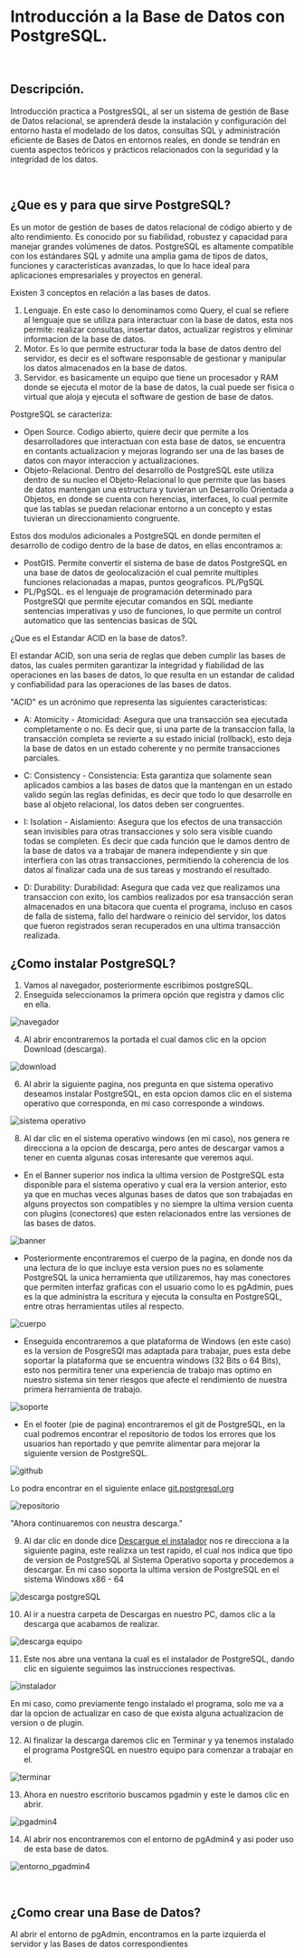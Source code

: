 # Introducción a la Base de Datos con PostgreSQL.
<br>

## Descripción.

Introducción practica a PostgresSQL, al ser un sistema de gestión de Base de Datos relacional, se aprenderá desde 
la instalación y configuración del entorno hasta el modelado de los datos, consultas SQL y administración eficiente 
de Bases de Datos en entornos reales, en donde se tendrán en cuenta aspectos teóricos y prácticos relacionados con 
la seguridad y la integridad de los datos.

<br>

## ¿Que es y para que sirve PostgreSQL?

Es un motor de gestión de bases de datos relacional de código abierto y de alto rendimiento. Es conocido por su fiabilidad, robustez y capacidad para manejar grandes volúmenes de datos. PostgreSQL es altamente compatible con los estándares SQL y admite una amplia gama de tipos de datos, funciones y características avanzadas, lo que lo hace ideal para aplicaciones empresariales y proyectos en general.

Existen 3 conceptos en relación a las bases de datos.

1. Lenguaje. En este caso lo denominamos como Query, el cual se refiere al lenguaje que se utiliza para interactuar con la base de datos, esta nos permite: realizar consultas, insertar datos, actualizar registros y eliminar informacion de la base de datos.
2. Motor. Es lo que permite estructurar toda la base de datos dentro del servidor, es decir es el software responsable de gestionar y manipular los datos almacenados en la base de datos.
3. Servidor. es basicamente un equipo que tiene un procesador y RAM donde se ejecuta el motor de la base de datos, la cual puede ser fisica o virtual que aloja y ejecuta el software de gestion de base de datos.

PostgreSQL se caracteriza:

* Open Source. Codigo abierto, quiere decir que permite a los desarrolladores que interactuan con esta base de datos, se encuentra en contants actualizacion y mejoras logrando ser una de las bases de datos con mayor interaccion y actualizaciones.
* Objeto-Relacional. Dentro del desarrollo de PostgreSQL este utiliza dentro de su nucleo el Objeto-Relacional lo que permite que las bases de datos mantengan una estructura y tuvieran un Desarrollo Orientada a Objetos, en donde se cuenta con herencias, interfaces, lo cual permite que las tablas se puedan relacionar entorno a un concepto y estas tuvieran un direccionamiento congruente.

Estos dos modulos adicionales a PostgreSQL en donde permiten el desarrollo de codigo dentro de la base de datos, en ellas encontramos a:

* PostGIS. Permite convertir el sistema de base de datos PostgreSQL en una base de datos de geolocalización el cual pemrite multiples funciones relacionadas a mapas, puntos geograficos. PL/PgSQL 
* PL/PgSQL. es el lenguaje de programación determinado para PostgreSQl que permite ejecutar comandos en SQL mediante sentencias imperativas y uso de funciones, lo que permite un control automatico que las sentencias basicas de SQL

¿Que es el Estandar ACID en la base de datos?.

El estandar ACID, son una seria de reglas que deben cumplir las bases de datos, las cuales permiten garantizar la integridad y fiabilidad de las operaciones en las bases de datos, lo que resulta en un estandar de calidad y confiabilidad para las operaciones de las bases de datos. 

"ACID" es un acrónimo que representa las siguientes caracteristicas:

* A: Atomicity - Atomicidad: Asegura que una transacción sea ejecutada completamente o no. Es decir que, si una parte de la transaccion falla, la transacción completa se revierte a su estado inicial (rollback), esto deja la base de datos en un estado coherente y no permite transacciones parciales.

* C: Consistency - Consistencia: Esta garantiza que solamente sean aplicados cambios a las bases de datos que la mantengan en un estado valido según las reglas definidas, es decir que todo lo que desarrolle en base al objeto relacional, los datos deben ser congruentes.

* I: Isolation - Aislamiento: Asegura que los efectos de una transacción sean invisibles para otras transacciones y solo sera visible cuando todas se completen. Es decir que cada función que le damos dentro de la base de datos va a trabajar de manera independiente y sin que interfiera con las otras transacciones, permitiendo la coherencia de los datos al finalizar cada una de sus tareas y mostrando el resultado.

* D: Durability: Durabilidad: Asegura que cada vez que realizamos una transaccion con exito, los cambios realizados por esa transacción seran almacenados en una bitacora que cuenta el programa, incluso en casos de falla de sistema, fallo del hardware o reinicio del servidor, los datos que fueron registrados seran recuperados en una ultima transacción realizada.

## ¿Como instalar PostgreSQL?

1. Vamos al navegador, posteriormente escribimos postgreSQL.
2. Enseguida seleccionamos la primera opción que registra y damos clic en ella.
   
![navegador](https://github.com/camilomejiar/Curso-Introducci-n-a-la-Base-de-Datos-con-PostgreSQL./assets/101876440/bd22a3ce-5250-49c6-a185-2d0c683a03da)

4.  Al abrir encontraremos la portada el cual damos clic en la opcion Download (descarga).
   
   ![download](https://github.com/camilomejiar/Curso-Introducci-n-a-la-Base-de-Datos-con-PostgreSQL./assets/101876440/34f1f2ab-51ba-4867-88e1-6ffbf9514bd2)
   
6.  Al abrir la siguiente pagina, nos pregunta en que sistema operativo deseamos instalar PostgreSQL, en esta opcion damos clic en el sistema operativo que corresponda, en mi caso corresponde a windows.

![sistema operativo](https://github.com/camilomejiar/Curso-Introducci-n-a-la-Base-de-Datos-con-PostgreSQL./assets/101876440/363c275b-6768-46b7-92f1-b5ab43667145)

8.  Al dar clic en el sistema operativo windows (en mi caso), nos genera re direcciona a la opcion de descarga, pero antes de descargar vamos a tener en cuenta algunas cosas interesante que veremos aqui.

* En el Banner superior nos indica la ultima version de PostgreSQL esta disponible para el sistema operativo y cual era la version anterior, esto ya que en muchas veces algunas bases de datos que son trabajadas en alguns proyectos son compatibles y no siempre la ultima version cuenta con plugins (conectores) que esten relacionados entre las versiones de las bases de datos.
 
![banner](https://github.com/camilomejiar/Curso-Introducci-n-a-la-Base-de-Datos-con-PostgreSQL./assets/101876440/7588961f-b2cb-48ca-bceb-27c5bfc5d29b)

* Posteriormente encontraremos el cuerpo de la pagina, en donde nos da una lectura de lo que incluye esta version pues no es solamente PostgreSQL la unica herramienta que utilizaremos, hay mas conectores que permiten interfaz graficas con el usuario como lo es pgAdmin, pues es la que administra la escritura y ejecuta la consulta en PostgreSQL, entre otras herramientas utiles al respecto.
 
![cuerpo](https://github.com/camilomejiar/Curso-Introducci-n-a-la-Base-de-Datos-con-PostgreSQL./assets/101876440/7bb88626-4c87-444a-8e7a-421b17305c7c)

* Enseguida encontraremos a que plataforma de Windows (en este caso) es la version de PosgreSQl mas adaptada para trabajar, pues esta debe soportar la plataforma que se encuentra windows (32 Bits o 64 Bits), esto nos permitira tener una experiencia de trabajo mas optimo en nuestro sistema sin tener riesgos que afecte el rendimiento de nuestra primera herramienta de trabajo.
 
![soporte](https://github.com/camilomejiar/Curso-Introducci-n-a-la-Base-de-Datos-con-PostgreSQL./assets/101876440/0f893136-0ef6-4479-9492-013f7daf88f8)

* En el footer (pie de pagina) encontraremos el git de PostgreSQL, en la cual podremos encontrar el repositorio de todos los errores que los usuarios han reportado y que pemrite alimentar para mejorar la siguiente version de PostgreSQL.
 
![github](https://github.com/camilomejiar/Curso-Introducci-n-a-la-Base-de-Datos-con-PostgreSQL./assets/101876440/019231a5-cdbf-4f5e-bd43-29b2bf753347)

Lo podra encontrar en el siguiente enlace [git.postgresql.org](https://git.postgresql.org/gitweb/?p=postgresql.git)

![repositorio](https://github.com/camilomejiar/Curso-Introducci-n-a-la-Base-de-Datos-con-PostgreSQL./assets/101876440/dbfc58ff-ba80-43c9-ac47-102f04471986)

"Ahora continuaremos con neustra descarga."

9.  Al dar clic en donde dice [Descargue el instalador](https://www.enterprisedb.com/downloads/postgres-postgresql-downloads) nos re direcciona a la siguiente pagina, este realizxa un test rapido, el cual nos indica que tipo de version de PostgreSQL al Sistema Operativo soporta y procedemos a descargar. En mi caso soporta la ultima version de PostgreSQL en el sistema Windows x86 - 64

![descarga postgreSQL](https://github.com/camilomejiar/Curso-Introducci-n-a-la-Base-de-Datos-con-PostgreSQL./assets/101876440/861ec4dc-1096-423e-96ce-75977c0d41bb)

10.  Al ir a nuestra carpeta de Descargas en nuestro PC, damos clic a la descarga que acabamos de realizar.

![descarga equipo](https://github.com/camilomejiar/Curso-Introducci-n-a-la-Base-de-Datos-con-PostgreSQL./assets/101876440/14d01e31-6334-4ce0-a7c5-479aba8b12ba)

11. Este nos abre una ventana la cual es el instalador de PostgreSQL, dando clic en siguiente seguimos las instrucciones respectivas.

![instalador](https://github.com/camilomejiar/Curso-Introducci-n-a-la-Base-de-Datos-con-PostgreSQL./assets/101876440/c4f37e14-08df-41fa-9eb9-ceae506eeada)

En mi caso, como previamente tengo instalado el programa, solo me va a dar la opcion de actualizar en caso de que exista alguna actualizacion de version o de plugin.

12.  Al finalizar la descarga daremos clic en Terminar y ya tenemos instalado el programa PostgreSQL en nuestro equipo para comenzar a trabajar en el.

![terminar](https://github.com/camilomejiar/Curso-Introducci-n-a-la-Base-de-Datos-con-PostgreSQL./assets/101876440/983f8be8-cc1c-4e34-b418-ee4a948ddb18)

13.  Ahora en nuestro escritorio buscamos pgadmin y este le damos clic en abrir.

![pgadmin4](https://github.com/camilomejiar/Curso-Introducci-n-a-la-Base-de-Datos-con-PostgreSQL./assets/101876440/7a726b54-6e5a-480f-93e0-b305c522316a)

14. Al abrir nos encontraremos con el entorno de pgAdmin4 y asi poder uso de esta base de datos.

![entorno_pgadmin4](https://github.com/camilomejiar/Curso-Introducci-n-a-la-Base-de-Datos-con-PostgreSQL./assets/101876440/56d9809f-acd1-4a12-8229-a568d7c91e55)

<br>

## ¿Como crear una Base de Datos?

Al abrir el entorno de pgAdmin, encontramos en la parte izquierda el servidor y las Bases de datos correspondientes 
